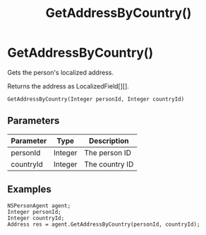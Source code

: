 ﻿---
uid: crmscript_class_nspersonagent_getaddressbycountry
title: GetAddressByCountry()
description: CRMScript method in the NSPersonAgent class that gets the person's localized address
intellisense: NSPersonAgent.GetAddressByCountry
keywords: NSPersonAgent, GetAddressByCountry, GetAddressByCountry(Integer,Integer)
so.topic: reference
---

# GetAddressByCountry()

Gets the person's localized address.

Returns the address as LocalizedField[][].

`GetAddressByCountry(Integer personId, Integer countryId)`

## Parameters

| Parameter | Type | Description |
|---|---|---|
| personId | Integer | The person ID |
| countryId | Integer | The country ID |

## Examples

```crmscript
NSPersonAgent agent;
Integer personId;
Integer countryId;
Address res = agent.GetAddressByCountry(personId, countryId);
```
